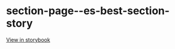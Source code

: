# section-page--es-best-section-story

[View in storybook](https://raw.githack.com/Independent-Digital-News-and-Media-Ltd/standard-pwamp-sb/PR-491-sb/index.html?path=/story/section-page--es-best-section-story)